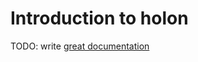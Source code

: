 # Introduction to holon

TODO: write [great documentation](http://jacobian.org/writing/what-to-write/)
